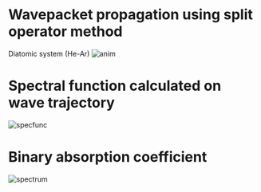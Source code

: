 # Wavepacket propagation using split operator method

Diatomic system (He-Ar) 
![anim](https://user-images.githubusercontent.com/15310535/31855475-977ba4a8-b6b4-11e7-9df1-034c1964836b.gif)

# Spectral function calculated on wave trajectory
![specfunc](https://user-images.githubusercontent.com/15310535/31856283-c07d97ba-b6c5-11e7-9237-c24771f8b21a.png)

# Binary absorption coefficient
![spectrum](https://user-images.githubusercontent.com/15310535/31856284-c0a54670-b6c5-11e7-9dae-c4a2ec054f53.png)
